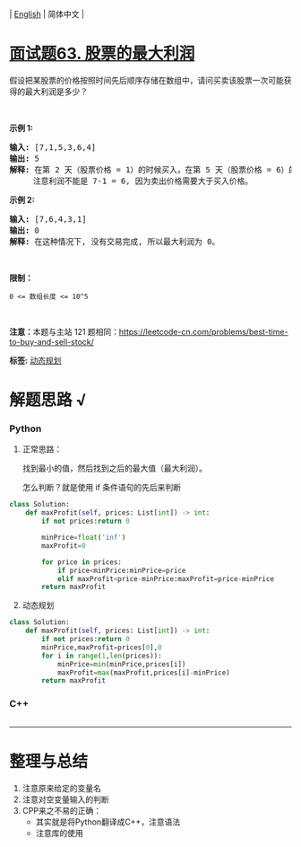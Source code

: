 | [English](README_EN.md) | 简体中文 |

# [面试题63. 股票的最大利润](https://leetcode-cn.com/problems/gu-piao-de-zui-da-li-run-lcof)
<p>假设把某股票的价格按照时间先后顺序存储在数组中，请问买卖该股票一次可能获得的最大利润是多少？</p>

<p>&nbsp;</p>

<p><strong>示例 1:</strong></p>

<pre><strong>输入:</strong> [7,1,5,3,6,4]
<strong>输出:</strong> 5
<strong>解释: </strong>在第 2 天（股票价格 = 1）的时候买入，在第 5 天（股票价格 = 6）的时候卖出，最大利润 = 6-1 = 5 。
     注意利润不能是 7-1 = 6, 因为卖出价格需要大于买入价格。
</pre>

<p><strong>示例 2:</strong></p>

<pre><strong>输入:</strong> [7,6,4,3,1]
<strong>输出:</strong> 0
<strong>解释: </strong>在这种情况下, 没有交易完成, 所以最大利润为 0。</pre>

<p>&nbsp;</p>

<p><strong>限制：</strong></p>

<p><code>0 &lt;= 数组长度 &lt;= 10^5</code></p>

<p>&nbsp;</p>

<p><strong>注意：</strong>本题与主站 121 题相同：<a href="https://leetcode-cn.com/problems/best-time-to-buy-and-sell-stock/">https://leetcode-cn.com/problems/best-time-to-buy-and-sell-stock/</a></p>

**标签:**  [动态规划](https://leetcode-cn.com/tag/dynamic-programming) 
# 解题思路 √

### Python

1. 正常思路：

   找到最小的值，然后找到之后的最大值（最大利润）。

   怎么判断？就是使用 if 条件语句的先后来判断

```python
class Solution:
    def maxProfit(self, prices: List[int]) -> int:
        if not prices:return 0

        minPrice=float('inf')
        maxProfit=0

        for price in prices:
            if price<minPrice:minPrice=price
            elif maxProfit<price-minPrice:maxProfit=price-minPrice
        return maxProfit
```

2. 动态规划


```python
class Solution:
    def maxProfit(self, prices: List[int]) -> int:
        if not prices:return 0
        minPrice,maxProfit=prices[0],0
        for i in range(1,len(prices)):
            minPrice=min(minPrice,prices[i])
            maxProfit=max(maxProfit,prices[i]-minPrice)
        return maxProfit
```

### C++

```cpp

```

---



# 整理与总结

1. 注意原来给定的变量名
2. 注意对空变量输入的判断
3. CPP来之不易的正确：
   - 其实就是将Python翻译成C++，注意语法
   - 注意库的使用